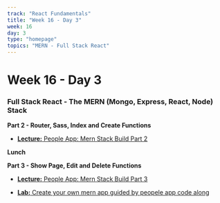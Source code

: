 ```yaml
---
track: "React Fundamentals"
title: "Week 16 - Day 3"
week: 16
day: 3
type: "homepage"
topics: "MERN - Full Stack React"
---
```



# Week 16 - Day 3

### Full Stack React - The MERN (Mongo, Express, React, Node) Stack

 **Part 2 - Router, Sass, Index and Create Functions**

- [**Lecture:** People App: Mern Stack Build Part 2](/react-fundamentals/week-16/day-3/lecture-materials/mern-stack-build-part-2)

**Lunch**

 **Part 3 - Show Page, Edit and Delete Functions**

- [**Lecture:** People App: Mern Stack Build Part 3](/react-fundamentals/week-16/day-3/lecture-materials/mern-stack-build-part-3)

- [**Lab:** Create your own mern app guided by peopele app code along](https://git.generalassemb.ly/laurenperez-ga/MERN-lab)